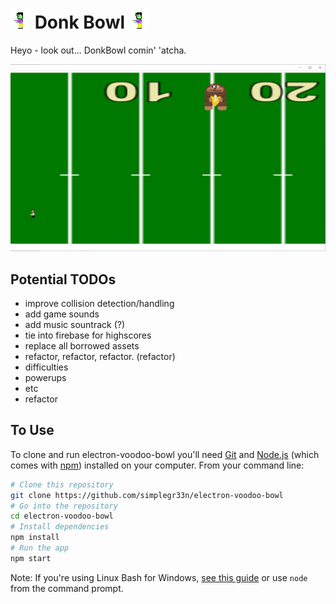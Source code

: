 # <img src="https://github.com/simplegr33n/electron-voodoo-bowl/blob/master/assets/zombie.gif"> Donk Bowl <img src="https://github.com/simplegr33n/electron-voodoo-bowl/blob/master/assets/zombie.gif">
Heyo - look out... DonkBowl comin' 'atcha.

<img src="https://github.com/simplegr33n/electron-voodoo-bowl/blob/master/READMEres/toward.png">

## Potential TODOs
* improve collision detection/handling
* add game sounds
* add music sountrack (?)
* tie into firebase for highscores
* replace all borrowed assets
* refactor, refactor, refactor. (refactor)
* difficulties
* powerups
* etc
* refactor

## To Use

To clone and run electron-voodoo-bowl you'll need [Git](https://git-scm.com) and [Node.js](https://nodejs.org/en/download/) (which comes with [npm](http://npmjs.com)) installed on your computer. From your command line:

```bash
# Clone this repository
git clone https://github.com/simplegr33n/electron-voodoo-bowl
# Go into the repository
cd electron-voodoo-bowl
# Install dependencies
npm install
# Run the app
npm start
```

Note: If you're using Linux Bash for Windows, [see this guide](https://www.howtogeek.com/261575/how-to-run-graphical-linux-desktop-applications-from-windows-10s-bash-shell/) or use `node` from the command prompt.
